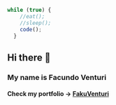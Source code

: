 ```javascript
while (true) {
    //eat();
    //sleep();
    code();
  }
```

## Hi there 👋

### My name is Facundo Venturi

#### Check my portfolio → [FakuVenturi](https://fakuventuri.github.io/)

<!--
**fakuventuri/fakuventuri** is a ✨ _special_ ✨ repository because its `README.md` (this file) appears on your GitHub profile.

Here are some ideas to get you started:

- 🔭 I’m currently working on ...
- 🌱 I’m currently learning ...
- 👯 I’m looking to collaborate on ...
- 🤔 I’m looking for help with ...
- 💬 Ask me about ...
- 📫 How to reach me: ...
- 😄 Pronouns: ...
- ⚡ Fun fact: ...
-->

